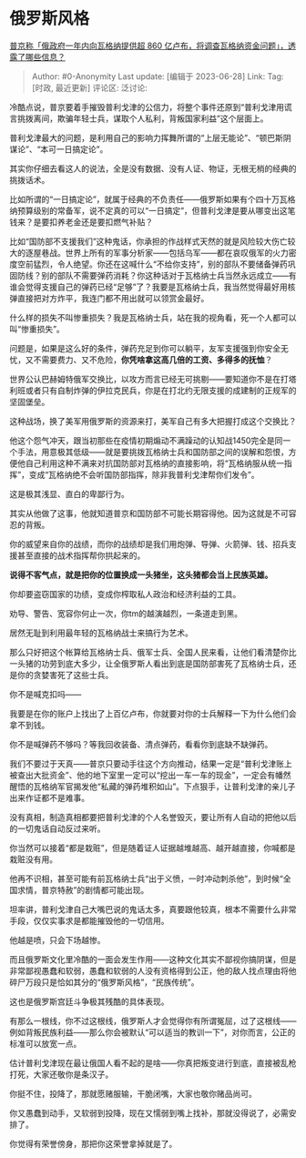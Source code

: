 # 俄罗斯风格
[普京称「俄政府一年内向瓦格纳提供超 860 亿卢布，将调查瓦格纳资金问题」，透露了哪些信息？](https://www.zhihu.com/question/609049162/answer/3093292542)

> Author: #0-Anonymity
> Last update: [编辑于 2023-06-28]
> Link:
> Tag: [时政, 最近更新]
> 评论区:
> 泛讨论:

冷酷点说，普京要着手摧毁普利戈津的公信力，将整个事件还原到“普利戈津用谎言挑拨离间，欺骗年轻士兵，谋取个人私利，背叛国家利益”这个层面上。

普利戈津最大的问题，是利用自己的影响力挥舞所谓的“上层无能论”、“顿巴斯阴谋论”、“本可一日搞定论”。

其实你仔细去看这人的说法，全是没有数据、没有人证、物证，无根无梢的经典的挑拨话术。

比如所谓的“一日搞定论”，就属于经典的不负责任——俄罗斯如果有个四十万瓦格纳预算级别的常备军，说不定真的可以“一日搞定”，但普利戈津是要从哪变出这笔钱来？是要扣养老金还是要扣燃气补贴？

比如“国防部不支援我们”这种鬼话，你承担的作战样式天然的就是风险较大伤亡较大的逐屋巷战。世界上所有的军事分析家——包括乌军——都在哀叹俄军的火力密度空前猛烈，令人绝望。你还在这喊什么“不给你支持”，别的部队不要储备弹药巩固防线？别的部队不需要弹药消耗？你这种话对于瓦格纳士兵当然永远成立——有谁会觉得支援自己的弹药已经“足够”了？我要是瓦格纳士兵，我当然觉得最好用核弹直接把对方炸平，我连门都不用出就可以领赏金最好。

什么样的损失不叫惨重损失？我是瓦格纳士兵，站在我的视角看，死一个人都可以叫“惨重损失”。

问题是，如果是这么好的条件，弹药充足到你可以躺平，友军支援强到你安全无忧，又不需要费力、又不危险，**你凭啥拿这高几倍的工资、多得多的抚恤**？

世界公认巴赫姆特俄军交换比，以攻方而言已经无可挑剔——要知道你不是在打塔利班或者只有自制炸弹的伊拉克民兵，你是在打北约无限支援的成建制的正规军的坚固堡垒。

这种战场，换了美军用俄罗斯的资源来打，美军自己有多大把握打成这个交换比？

他这个怨气冲天，跟当初那些在疫情初期煽动不满躁动的认知战1450完全是同一个手法，用意极其低级——就是要挑拨瓦格纳士兵和国防部之间的误解和怨恨，方便他自己利用这种不满来对抗国防部对瓦格纳的直接影响，将“瓦格纳服从统一指挥”，变成“瓦格纳绝不会听国防部指挥，除非我普利戈津帮你们发令”。

这是极其浅显、直白的卑鄙行为。

其实从他做了这事，他就知道普京和国防部不可能长期容得他。因为这就是不可容忍的背叛。

你的威望来自你的战绩，而你的战绩却是我们用炮弹、导弹、火箭弹、钱、招兵支援甚至直接的战术指挥帮你拱起来的。

**说得不客气点，就是把你的位置换成一头猪坐，这头猪都会当上民族英雄。**

你却要盗窃国家的功绩，变成你榨取私人政治和经济利益的工具。

劝导、警告、宽容你何止一次，你tm的越演越烈，一条道走到黑。

居然无耻到利用最年轻的瓦格纳战士来搞行为艺术。

那么只好把这个帐算给瓦格纳士兵、俄军士兵、全国人民来看，让他们看清楚你比一头猪的功劳到底大多少，让全俄罗斯人看出到底是国防部害死了瓦格纳士兵，还是你的贪婪害死了这些士兵。

你不是喊克扣吗——

我要是在你的账户上找出了上百亿卢布，你就要对你的士兵解释一下为什么他们会拿不到钱。

你不是喊弹药不够吗？等我回收装备、清点弹药，看看你到底缺不缺弹药。

我们不要过于天真——普京只要动手往这个方向推动，结果一定是“普利戈津账上被查出大批资金”、他的地下室里一定可以“挖出一车一车的现金”，一定会有幡然醒悟的瓦格纳军官揭发他“私藏的弹药堆积如山”。下点狠手，让普利戈津的亲儿子出来作证都不是难事。

没有真相，制造真相都要把普利戈津的个人名誉毁灭，要让所有人自动的把他以后的一切鬼话自动反过来听。

你当然可以接着“都是栽赃”，但是随着证人证据越堆越高、越开越直接，你喊都是栽赃没有用。

他再不识相，甚至可能有前瓦格纳士兵“出于义愤，一时冲动刺杀他”，到时候“全国求情，普京特赦”的剧情都可能出现。

坦率讲，普利戈津自己大嘴巴说的鬼话太多，真要跟他较真，根本不需要什么非常手段，仅仅实事求是都能摧毁他的一切信用。

他越是喷，只会下场越惨。

而且俄罗斯文化里冷酷的一面会发生作用——这种文化其实不鄙视你搞阴谋，但是非常鄙视愚蠢和软弱，愚蠢和软弱的人没有资格得到公正，他的敌人找点理由将他碎尸万段只是恰如其分的“俄罗斯风格”，“民族传统”。

这也是俄罗斯宫廷斗争极其残酷的具体表现。

有那么一根线，你不过这根线，俄罗斯人才会觉得你有所谓冤屈，过了这根线——例如背叛民族利益——那么你会被默认“可以适当的教训一下”，对你而言，公正的标准可以放宽一点。

估计普利戈津现在最让俄国人看不起的是啥——你真把叛变进行到底，直接被乱枪打死，大家还敬你是条汉子。

你挺不住，投降了，那就愿赌服输，干脆闭嘴，大家也敬你赌品尚可。

你又愚蠢到动手，又软弱到投降，现在又懦弱到嘴上找补，那就没得说了，必需安排了。

你觉得有荣誉傍身，那把你这荣誉拿掉就是了。